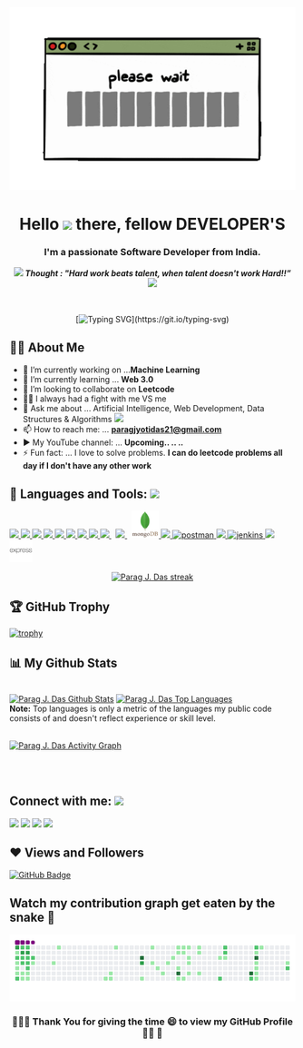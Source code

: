 <!-- <a href="#"><img width="1280" height="576" src="https://github.com/jsm-28415/Personal/blob/main/7YQo.gif" height="175px"/></a> -->
<!-- <a href="#"><img width="1280" height="auto" src="https://github.com/jsm-28415/Personal/blob/main/123224.gif" height="175px"/></a> -->
<a href="#"><img width="1000" height="auto" src="https://github.com/dasparagjyoti/dasparagjyoti/blob/625389ef2b34674388561d3ff04a09c46bccc638/Personal/123224.gif" height="175px"/></a> 


<h1 align="center">Hello <img src="https://raw.githubusercontent.com/MartinHeinz/MartinHeinz/master/wave.gif" width="30px"> there, fellow DEVELOPER'S</h1>
<h3 align="center">I'm a passionate Software Developer from India.</h3>

<p align="center">
<img src="https://media.giphy.com/media/qjqUcgIyRjsl2/giphy.gif" width="50" /> <b><i align="center">Thought : "Hard work beats talent, when talent doesn't work Hard!!”</i></b> <img src="https://media.giphy.com/media/qjqUcgIyRjsl2/giphy.gif" width="50" />
</p>
  
  
<!-- 
###
**jsm-28415/jsm-28415** is a ✨ _special_ ✨ repository because its `README.md` (this file) appears on your GitHub profile. -->

<div align="center">
  
  <span>‎‎‎‎‎‎‎‎‎‎‎‎‎‎‎‎‎‎‎‎‎</span>
  
[![Typing SVG](https://readme-typing-svg.herokuapp.com?font=IBM+Plex+Sans&color=ff1493&size=36&lines=‎‎‎‎‎‎‎‎‎‎‎‎‎‎‎‎‎‎‎‎‎+Hey!+It's+Parag!;I'm+a+Software+Developer.;❤+Java+LeetCode+web3.0;I+❤+DSA..)](https://git.io/typing-svg)
</div>

## 🙋‍♂️ About Me

- 🔭 I’m currently working on ...**Machine Learning**
- 🌱 I’m currently learning ... **Web 3.0**
- 👯 I’m looking to collaborate on **Leetcode**
- 👊🤜 I always had a fight with me VS me 
- 💬 Ask me about ... Artificial Intelligence, Web Development, Data Structures & Algorithms <img src="https://media.giphy.com/media/ObNTw8Uzwy6KQ/giphy.gif" width="30px">
- 📫 How to reach me: ... **paragjyotidas21@gmail.com**
- ▶️ My YouTube channel: ... **Upcoming.. .. ..** 
- ⚡ Fun fact: ... I love to solve problems. **I can do leetcode problems all day if I don't have any other work**

## 🚀 Languages and Tools: <img src = "https://media2.giphy.com/media/QssGEmpkyEOhBCb7e1/giphy.gif?cid=ecf05e47a0n3gi1bfqntqmob8g9aid1oyj2wr3ds3mg700bl&rid=giphy.gif" width = 30px>
<p align="left"> 
    <a href="https://www.java.com" target="_blank"> <img src="https://img.icons8.com/color/48/000000/java-coffee-cup-logo.png"/> </a>
    <a href="https://reactjs.org/" target="_blank"> <img src="https://img.icons8.com/color/48/000000/react-native.png"/> </a>
    <a href="https://spring.io/projects/spring-boot" target="_blank"> <img src="https://img.icons8.com/color/48/000000/spring-logo.png"/> </a> 
    <a href="https://developer.mozilla.org/en-US/docs/Web/JavaScript" target="_blank"> <img src="https://img.icons8.com/color/48/000000/javascript.png"/> </a> 
    <a href="https://www.w3.org/html/" target="_blank"> <img src="https://img.icons8.com/color/48/000000/html-5.png"/> </a> 
    <a href="https://www.w3schools.com/css/" target="_blank"> <img src="https://img.icons8.com/color/48/000000/css3.png"/> </a> 
    <a href="https://getbootstrap.com" target="_blank"> <img src="https://img.icons8.com/color/48/000000/bootstrap.png"/> </a> 
    <a href="https://www.python.org" target="_blank"> <img src="https://img.icons8.com/color/48/000000/python.png"/> </a> 
    <a style="padding-right:8px;" href="https://nodejs.org" target="_blank"> <img src="https://img.icons8.com/color/48/000000/nodejs.png"/> </a> 
    <a style="padding-right:8px;" href="https://www.mysql.com/" target="_blank"> <img src="https://img.icons8.com/fluent/50/000000/mysql-logo.png"/> </a>
    <a href="https://www.mongodb.com/" target="_blank"> <img src="https://raw.githubusercontent.com/devicons/devicon/master/icons/mongodb/mongodb-original-wordmark.svg" alt="mongodb" width="48" height="48"/> </a> 
    <a href="https://firebase.google.com/" target="_blank"> <img src="https://img.icons8.com/color/48/000000/firebase.png"/> </a> 
    <a href="https://postman.com" target="_blank"> <img src="https://www.vectorlogo.zone/logos/getpostman/getpostman-icon.svg" alt="postman" width="45" height="45"/> </a>   
    <a href="https://git-scm.com/" target="_blank"> <img src="https://img.icons8.com/color/48/000000/git.png"/> </a> 
    <a href="https://www.jenkins.io" target="_blank"> <img src="https://www.vectorlogo.zone/logos/jenkins/jenkins-icon.svg" alt="jenkins" width="48" height="48"/> </a> 
    <a href="https://redux.js.org" target="_blank"> <img src="https://img.icons8.com/color/48/000000/redux.png"/> </a>
    <a href="https://expressjs.com" target="_blank"> <img src="https://raw.githubusercontent.com/devicons/devicon/master/icons/express/express-original-wordmark.svg" alt="express" width="40" height="40"/> </a>
</p>

<p align="center">
    <a href="https://github.com/dasparagjyoti/github-readme-streak-stats">
        <img title="?? Get streak stats for your profile at git.io/streak-stats" alt="Parag J. Das streak" src="https://github-readme-streak-stats.herokuapp.com/?user=dasparagjyoti&theme=black-ice&hide_border=true&stroke=0000&background=060A0CD0"/>
    </a>
</p>

<!-- <img src = "https://github-readme-stats.vercel.app/api?username=jsm-28415&&show_icons=true&title_color=ffffff&icon_color=bb2acf&text_color=daf7dc&bg_color=151515"> -->

## 🏆 GitHub Trophy
[![trophy](https://github-profile-trophy.vercel.app/?username=dasparagjyoti&column=8)](https://github-profile-trophy.vercel.app/?username=dasparagjyoti&column=8)

## 📊 My Github Stats

  <br/>
    <a href="https://github.com/dasparagjyoti/github-readme-stats"><img alt="Parag J. Das Github Stats" src="https://github-readme-stats.vercel.app/api?username=dasparagjyoti&show_icons=true&count_private=true&theme=react&hide_border=true&bg_color=0D1117" /></a>
  <a href="https://github.com/dasparagjyoti/github-readme-stats"><img alt="Parag J. Das Top Languages" src="https://github-readme-stats.vercel.app/api/top-langs/?username=dasparagjyoti&langs_count=8&count_private=true&layout=compact&theme=react&hide_border=true&bg_color=0D1117" /></a>
  <br/>
  <b>Note:</b> Top languages is only a metric of the languages my public code consists of and doesn't reflect experience or skill level.


<br/>
<br/>

<a href="https://github.com/dasparagjyoti/github-readme-activity-graph"><img alt="Parag J. Das Activity Graph" src="https://activity-graph.herokuapp.com/graph?username=dasparagjyoti&bg_color=0D1117&color=5BCDEC&line=5BCDEC&point=FFFFFF&hide_border=true" /></a>

<br/>
<br/>

## Connect with me: <img src='https://raw.githubusercontent.com/ShahriarShafin/ShahriarShafin/main/Assets/handshake.gif' width="60px">
<p align="left">

<a href = "https://www.linkedin.com/in/paragjdas/"><img src="https://img.icons8.com/fluent/48/000000/linkedin.png"/></a>
<a href = "https://twitter.com/ParagJDas21"><img src="https://img.icons8.com/fluent/48/000000/twitter.png"/></a>
<a href = "https://www.instagram.com/dasparagjyoti/"><img src="https://img.icons8.com/fluent/48/000000/instagram-new.png"/></a>
<a href = "https://twitter.com/ParagJDas21"><img src="https://img.icons8.com/color/48/000000/youtube-play.png"/></a>

</p>


## ❤ Views and Followers
<a href="https://github.com/dasparagjyoti?tab=followers"><img src="https://img.shields.io/github/followers/dasparagjyoti?label=Followers&style=social" alt="GitHub Badge"></a>



## Watch my contribution graph get eaten by the snake 🐍
![snake gif](https://github.com/jsm-28415/jsm-28415/blob/output/github-contribution-grid-snake.gif)


<div align="center">

### 👩‍🚀🚀 Thank You for giving the time 😄 to view my GitHub  Profile 👩‍🚀 🚀
</div>
